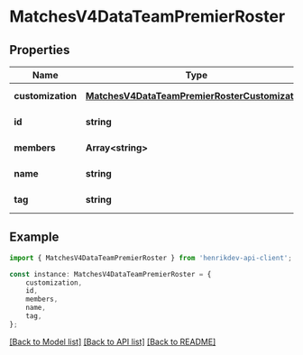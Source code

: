 # MatchesV4DataTeamPremierRoster


## Properties

Name | Type | Description | Notes
------------ | ------------- | ------------- | -------------
**customization** | [**MatchesV4DataTeamPremierRosterCustomization**](MatchesV4DataTeamPremierRosterCustomization.md) |  | [default to undefined]
**id** | **string** |  | [default to undefined]
**members** | **Array&lt;string&gt;** |  | [default to undefined]
**name** | **string** |  | [default to undefined]
**tag** | **string** |  | [default to undefined]

## Example

```typescript
import { MatchesV4DataTeamPremierRoster } from 'henrikdev-api-client';

const instance: MatchesV4DataTeamPremierRoster = {
    customization,
    id,
    members,
    name,
    tag,
};
```

[[Back to Model list]](../README.md#documentation-for-models) [[Back to API list]](../README.md#documentation-for-api-endpoints) [[Back to README]](../README.md)
